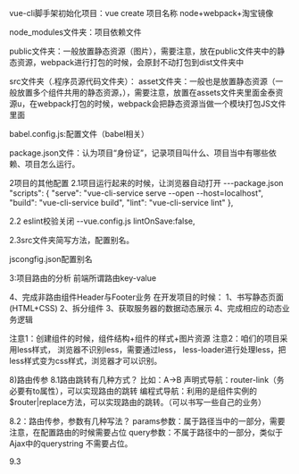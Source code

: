 vue-cli脚手架初始化项目：vue create 项目名称
node+webpack+淘宝镜像

node_modules文件夹：项目依赖文件

public文件夹：一般放置静态资源（图片），需要注意，放在public文件夹中的静态资源，webpack进行打包的时候，会原封不动打包到dist文件夹中

src文件夹（.程序员源代码文件夹）：
  asset文件夹：一般也是放置静态资源（一般放置多个组件共用的静态资源，），需要注意，放置在assets文件夹里面金泰资源u，在webpack打包的时候，webpack会把静态资源当做一个模块打包JS文件里面


babel.config.js:配置文件（babel相关）

package.json文件：认为项目“身份证”，记录项目叫什么、项目当中有哪些依赖、项目怎么运行。


2项目的其他配置
2.1项目运行起来的时候，让浏览器自动打开
---package.json
 "scripts": {
    "serve": "vue-cli-service serve --open --host=localhost",
    "build": "vue-cli-service build",
    "lint": "vue-cli-service lint"
  },

  2.2 eslint校验关闭
  --vue.config.js
   lintOnSave:false,

  2.3src文件夹简写方法，配置别名。

  jscongfig.json配置别名


  3:项目路由的分析
  前端所谓路由key-value

  4、完成非路由组件Header与Footer业务
  在开发项目的时候：
  1、书写静态页面(HTML+CSS)
  2、拆分组件
  3、获取服务器的数据动态展示
  4、完成相应的动态业务逻辑

  注意1：创建组件的时候，组件结构+组件的样式+图片资源
  注意2：咱们的项目采用less样式， 浏览器不识别less，需要通过less， less-loader进行处理less，把less样式变为css样式，浏览器才可以识别。  

 8)路由传参
 8.1路由跳转有几种方式？
 比如：A->B
 声明式导航：router-link（务必要有to属性），可以实现路由的跳转
 编程式导航：利用的是组件实例的$router|replace方法，可以实现路由的跳转。（可以书写一些自己的业务）

 8.2：路由传参，参数有几种写法？
 params参数：属于路径当中的一部分，需要注意，在配置路由的时候需要占位
 query参数：不属于路径中的一部分，类似于Ajax中的querystring  不需要占位。

 9.3